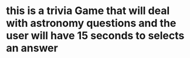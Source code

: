 # this is a trivia Game that will deal with astronomy questions and the user will have 15 seconds to selects an answer
